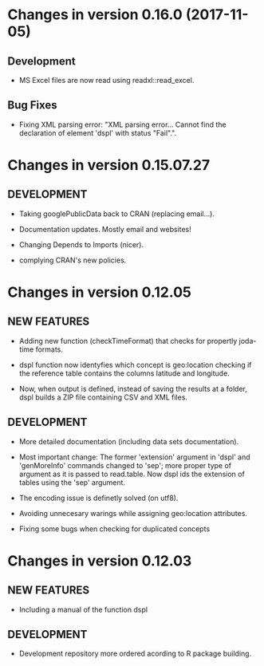 # Changes in version 0.16.0 (2017-11-05)

## Development

*   MS Excel files are now read using readxl::read_excel.

## Bug Fixes

*   Fixing XML parsing error: "XML parsing error...
    Cannot find the declaration of element 'dspl' with status "Fail".".


# Changes in version 0.15.07.27

## DEVELOPMENT

*   Taking googlePublicData back to CRAN (replacing email...).

*   Documentation updates. Mostly email and websites!

*   Changing Depends to Imports (nicer).

*   complying CRAN's new policies.


# Changes in version 0.12.05

## NEW FEATURES

*   Adding new function (checkTimeFormat) that checks for propertly joda-time formats.

*   dspl function now identyfies which concept is geo:location checking if the reference table contains the columns latitude and longitude.

*   Now, when output is defined, instead of saving the results at a folder, dspl builds a ZIP file containing CSV and XML files.

## DEVELOPMENT

*   More detailed documentation (including data sets documentation).

*   Most important change: The former 'extension' argument in 'dspl' and 'genMoreInfo' commands changed to 'sep'; more proper type of argument as it is passed to read.table. Now dspl ids the extension of tables using the 'sep' argument.

*   The encoding issue is definetly solved (on utf8).

*   Avoiding unnecesary warings while assigning geo:location attributes.

*   Fixing some bugs when checking for duplicated concepts


# Changes in version 0.12.03

## NEW FEATURES

*   Including a manual of the function dspl

## DEVELOPMENT

*   Development repository more ordered acording to R package building.